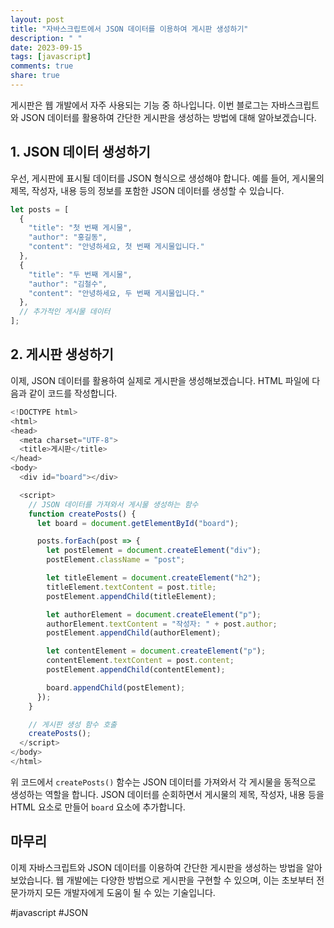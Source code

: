 ```yaml
---
layout: post
title: "자바스크립트에서 JSON 데이터를 이용하여 게시판 생성하기"
description: " "
date: 2023-09-15
tags: [javascript]
comments: true
share: true
---
```


게시판은 웹 개발에서 자주 사용되는 기능 중 하나입니다. 이번 블로그는 자바스크립트와 JSON 데이터를 활용하여 간단한 게시판을 생성하는 방법에 대해 알아보겠습니다.

## 1. JSON 데이터 생성하기
우선, 게시판에 표시될 데이터를 JSON 형식으로 생성해야 합니다. 예를 들어, 게시물의 제목, 작성자, 내용 등의 정보를 포함한 JSON 데이터를 생성할 수 있습니다.

```javascript
let posts = [
  {
    "title": "첫 번째 게시물",
    "author": "홍길동",
    "content": "안녕하세요, 첫 번째 게시물입니다."
  },
  {
    "title": "두 번째 게시물",
    "author": "김철수",
    "content": "안녕하세요, 두 번째 게시물입니다."
  },
  // 추가적인 게시물 데이터
];
```

## 2. 게시판 생성하기
이제, JSON 데이터를 활용하여 실제로 게시판을 생성해보겠습니다. HTML 파일에 다음과 같이 코드를 작성합니다.

```javascript
<!DOCTYPE html>
<html>
<head>
  <meta charset="UTF-8">
  <title>게시판</title>
</head>
<body>
  <div id="board"></div>

  <script>
    // JSON 데이터를 가져와서 게시물 생성하는 함수
    function createPosts() {
      let board = document.getElementById("board");

      posts.forEach(post => {
        let postElement = document.createElement("div");
        postElement.className = "post";

        let titleElement = document.createElement("h2");
        titleElement.textContent = post.title;
        postElement.appendChild(titleElement);

        let authorElement = document.createElement("p");
        authorElement.textContent = "작성자: " + post.author;
        postElement.appendChild(authorElement);

        let contentElement = document.createElement("p");
        contentElement.textContent = post.content;
        postElement.appendChild(contentElement);

        board.appendChild(postElement);
      });
    }

    // 게시판 생성 함수 호출
    createPosts();
  </script>
</body>
</html>
```

위 코드에서 `createPosts()` 함수는 JSON 데이터를 가져와서 각 게시물을 동적으로 생성하는 역할을 합니다. JSON 데이터를 순회하면서 게시물의 제목, 작성자, 내용 등을 HTML 요소로 만들어 `board` 요소에 추가합니다.

## 마무리
이제 자바스크립트와 JSON 데이터를 이용하여 간단한 게시판을 생성하는 방법을 알아보았습니다. 웹 개발에는 다양한 방법으로 게시판을 구현할 수 있으며, 이는 초보부터 전문가까지 모든 개발자에게 도움이 될 수 있는 기술입니다.

#javascript #JSON